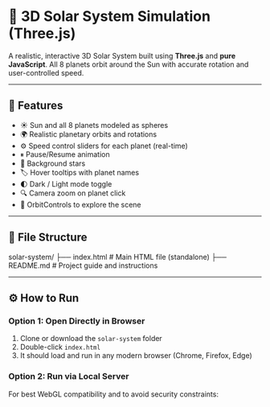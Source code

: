 # 🌌 3D Solar System Simulation (Three.js)

A realistic, interactive 3D Solar System built using **Three.js** and **pure JavaScript**. All 8 planets orbit around the Sun with accurate rotation and user-controlled speed.

---

## 🚀 Features

- ☀️ Sun and all 8 planets modeled as spheres
- 🌍 Realistic planetary orbits and rotations
- ⚙️ Speed control sliders for each planet (real-time)
- ⏸ Pause/Resume animation
- 🌌 Background stars
- 🏷 Hover tooltips with planet names
- 🌓 Dark / Light mode toggle
- 🔍 Camera zoom on planet click
- 🎥 OrbitControls to explore the scene

---

## 📁 File Structure

solar-system/
├── index.html # Main HTML file (standalone)
├── README.md # Project guide and instructions



---

## ⚙️ How to Run

### Option 1: Open Directly in Browser
1. Clone or download the `solar-system` folder  
2. Double-click `index.html`  
3. It should load and run in any modern browser (Chrome, Firefox, Edge)

### Option 2: Run via Local Server
For best WebGL compatibility and to avoid security constraints:


